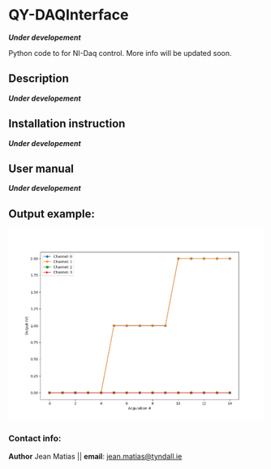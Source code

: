 # QY-DAQInterface
 
 **_Under developement_**

 Python code to for NI-Daq control. More info will be updated soon. 

 ## Description
  **_Under developement_**
 
 ## Installation instruction
 **_Under developement_**
 
 ## User manual
 **_Under developement_**

 ## Output example:

![First test](./control_test_1.png)

### Contact info:

**Author** Jean Matias || **email**: jean.matias@tyndall.ie